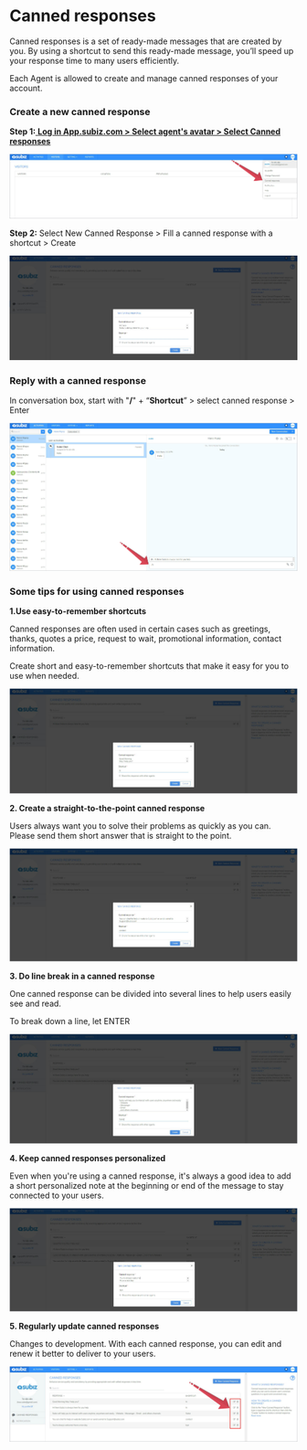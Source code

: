 # Canned responses

Canned responses is a set of ready-made messages that are created by you. By using a shortcut to send this ready-made message, you’ll speed up your response time to many users efficiently.

Each Agent is allowed to create and manage canned responses of your account.

### **Create a new canned response**

**Step 1:**[ **Log in App.subiz.com &gt; Select agent's avatar &gt; Select Canned responses**](https://app.subiz.com/profile/canned-response)**​**

![Canned responses](../../.gitbook/assets/eng-1-copy.jpg)

**Step 2:** Select New Canned Response &gt; Fill a canned response with a shortcut &gt; Create

![Create new canned response](../../.gitbook/assets/eng-2.jpg)

### **Reply with a canned response**

In conversation box, start with  "**/**" + “**Shortcut**” &gt; select canned response &gt; Enter

![Reply with a canned response](../../.gitbook/assets/eng-3-copy.jpg)

### **Some tips for using canned responses**

**1.Use easy-to-remember shortcuts**

Canned responses are often used in certain cases such as greetings, thanks, quotes a price, request to wait, promotional information, contact information.

Create short and easy-to-remember shortcuts that make it easy for you to use when needed.

![Use easy-to-remember shortcuts](../../.gitbook/assets/eng-4-copy.jpg)

**2. Create a straight-to-the-point canned response**

Users always want you to solve their problems as quickly as you can. Please send them short answer that is straight to the point.

![ Create a straight-to-the-point canned response](../../.gitbook/assets/eng-5-copy.jpg)

**3. Do line break in a canned response**

One canned response can be divided into several lines to help users easily see and read.

To break down a line, let ENTER

![Do line break in a canned response](../../.gitbook/assets/eng-6-copy.jpg)

**4. Keep canned responses personalized**

Even when you're using a canned response, it's always a good idea to add a short personalized note at the beginning or end of the message to stay connected to your users.

![Keep canned responses personalized](../../.gitbook/assets/eng-7-copy.jpg)

**5. Regularly update canned responses**

Changes to development. With each canned response, you can edit and renew it better to deliver to your users.

![Regularly update canned responses](../../.gitbook/assets/eng-8-copy.jpg)

  
  


  
  
  
  


